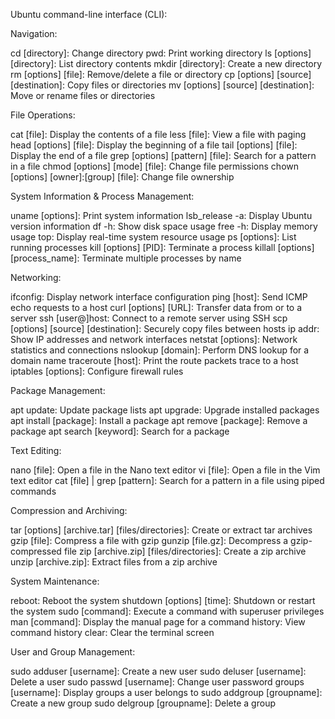 Ubuntu command-line interface (CLI):

Navigation:

cd [directory]: Change directory
pwd: Print working directory
ls [options] [directory]: List directory contents
mkdir [directory]: Create a new directory
rm [options] [file]: Remove/delete a file or directory
cp [options] [source] [destination]: Copy files or directories
mv [options] [source] [destination]: Move or rename files or directories

File Operations:

cat [file]: Display the contents of a file
less [file]: View a file with paging
head [options] [file]: Display the beginning of a file
tail [options] [file]: Display the end of a file
grep [options] [pattern] [file]: Search for a pattern in a file
chmod [options] [mode] [file]: Change file permissions
chown [options] [owner]:[group] [file]: Change file ownership

System Information & Process Management:

uname [options]: Print system information
lsb_release -a: Display Ubuntu version information
df -h: Show disk space usage
free -h: Display memory usage
top: Display real-time system resource usage
ps [options]: List running processes
kill [options] [PID]: Terminate a process
killall [options] [process_name]: Terminate multiple processes by name

Networking:

ifconfig: Display network interface configuration
ping [host]: Send ICMP echo requests to a host
curl [options] [URL]: Transfer data from or to a server
ssh [user@]host: Connect to a remote server using SSH
scp [options] [source] [destination]: Securely copy files between hosts
ip addr: Show IP addresses and network interfaces
netstat [options]: Network statistics and connections
nslookup [domain]: Perform DNS lookup for a domain name
traceroute [host]: Print the route packets trace to a host
iptables [options]: Configure firewall rules


Package Management:

apt update: Update package lists
apt upgrade: Upgrade installed packages
apt install [package]: Install a package
apt remove [package]: Remove a package
apt search [keyword]: Search for a package

Text Editing:

nano [file]: Open a file in the Nano text editor
vi [file]: Open a file in the Vim text editor
cat [file] | grep [pattern]: Search for a pattern in a file using piped commands

Compression and Archiving:

tar [options] [archive.tar] [files/directories]: Create or extract tar archives
gzip [file]: Compress a file with gzip
gunzip [file.gz]: Decompress a gzip-compressed file
zip [archive.zip] [files/directories]: Create a zip archive
unzip [archive.zip]: Extract files from a zip archive

System Maintenance:

reboot: Reboot the system
shutdown [options] [time]: Shutdown or restart the system
sudo [command]: Execute a command with superuser privileges
man [command]: Display the manual page for a command
history: View command history
clear: Clear the terminal screen

User and Group Management:

sudo adduser [username]: Create a new user
sudo deluser [username]: Delete a user
sudo passwd [username]: Change user password
groups [username]: Display groups a user belongs to
sudo addgroup [groupname]: Create a new group
sudo delgroup [groupname]: Delete a group
